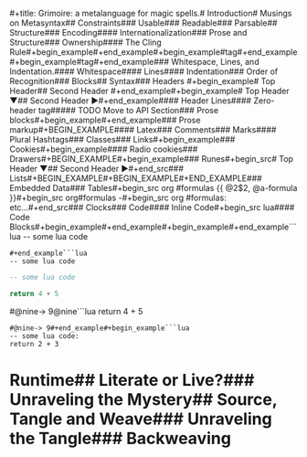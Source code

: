  #+title: Grimoire: a metalanguage for magic spells.# Introduction# Musings on Metasyntax## Constraints### Usable### Readable### Parsable## Structure### Encoding#### Internationalization### Prose and Structure### Ownership#### The Cling Rule#+begin_example#+end_example#+begin_example#tag#+end_example#+begin_example#tag#+end_example### Whitespace, Lines, and Indentation.#### Whitespace#### Lines#### Indentation### Order of Recognition### Blocks## Syntax### Headers  #+begin_example# Top Header## Second Header  #+end_example#+begin_example# Top Header ▼## Second Header ►#+end_example#### Header Lines#### Zero-header tag##### TODO Move to API Section### Prose blocks#+begin_example#+end_example### Prose markup#+BEGIN_EXAMPLE#### Latex### Comments### Marks#### Plural Hashtags### Classes### Links#+begin_example### Cookies#+begin_example#### Radio cookies### Drawers#+BEGIN_EXAMPLE#+begin_example### Runes#+begin_src# Top Header ▼## Second Header ►#+end_src### Lists#+BEGIN_EXAMPLE#+BEGIN_EXAMPLE#+END_EXAMPLE### Embedded Data### Tables#+begin_src org  #formulas {{ @2$2, @a-formula }}#+begin_src org#formulas -#+begin_src org    #formulas: etc...#+end_src### Clocks### Code#### Inline Code#+begin_src lua#### Code Blocks#+begin_example#+end_example#+begin_example#+end_example```lua
-- some lua code
```
#+end_example```lua
-- some lua code
```
```lua
-- some lua code
```
```lua
return 4 + 5
```
#@nine-> 9@nine```lua
return 4 + 5
```
#@nine-> 9#+end_example#+begin_example```lua
-- some lua code:
return 2 + 3
```
# Runtime## Literate or Live?### Unraveling the Mystery## Source, Tangle and Weave### Unraveling the Tangle### Backweaving